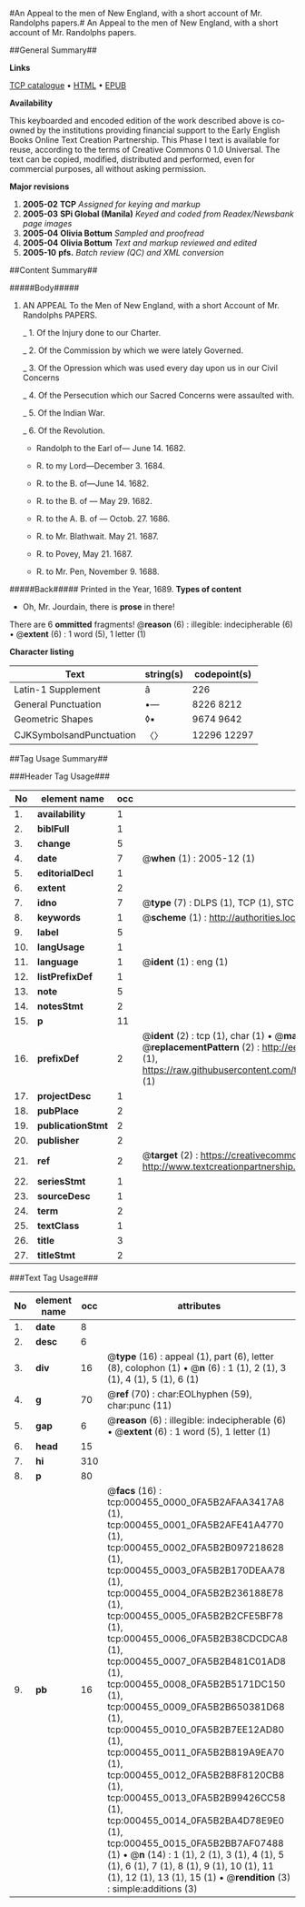 #An Appeal to the men of New England, with a short account of Mr. Randolphs papers.#
An Appeal to the men of New England, with a short account of Mr. Randolphs papers.

##General Summary##

**Links**

[TCP catalogue](http://www.ota.ox.ac.uk/tcp/)  • 
[HTML](http://tei.it.ox.ac.uk/tcp/Texts-HTML/free/N00/N00372.html)  • 
[EPUB](http://tei.it.ox.ac.uk/tcp/Texts-EPUB/free/N00/N00372.epub)

**Availability**

This keyboarded and encoded edition of the
	       work described above is co-owned by the institutions
	       providing financial support to the Early English Books
	       Online Text Creation Partnership. This Phase I text is
	       available for reuse, according to the terms of Creative
	       Commons 0 1.0 Universal. The text can be copied,
	       modified, distributed and performed, even for
	       commercial purposes, all without asking permission.

**Major revisions**

1. __2005-02__ __TCP__ *Assigned for keying and markup*
1. __2005-03__ __SPi Global (Manila)__ *Keyed and coded from Readex/Newsbank page images*
1. __2005-04__ __Olivia Bottum__ *Sampled and proofread*
1. __2005-04__ __Olivia Bottum__ *Text and markup reviewed and edited*
1. __2005-10__ __pfs.__ *Batch review (QC) and XML conversion*

##Content Summary##

#####Body#####

1. AN APPEAL To the Men of New England, with a short Account of Mr. Randolphs PAPERS.

    _ 1. Of the Injury done to our Charter.

    _ 2. Of the Commission by which we were lately Governed.

    _ 3. Of the Opression which was used every day upon us in our Civil Concerns

    _ 4. Of the Persecution which our Sacred Concerns were assaulted with.

    _ 5. Of the Indian War.

    _ 6. Of the Revolution.

      * Randolph to the Earl of— June 14. 1682.

      * R. to my Lord—December 3. 1684.

      * R. to the B. of—June 14. 1682.

      * R. to the B. of — May 29. 1682.

      * R. to the A. B. of — Octob. 27. 1686.

      * R. to Mr. Blathwait. May 21. 1687.

      * R. to Povey, May 21. 1687.

      * R. to Mr. Pen, November 9. 1688.

#####Back#####
Printed in the Year, 1689.
**Types of content**

  * Oh, Mr. Jourdain, there is **prose** in there!

There are 6 **ommitted** fragments! 
 @__reason__ (6) : illegible: indecipherable (6)  •  @__extent__ (6) : 1 word (5), 1 letter (1)

**Character listing**


|Text|string(s)|codepoint(s)|
|---|---|---|
|Latin-1 Supplement|â|226|
|General Punctuation|•—|8226 8212|
|Geometric Shapes|◊▪|9674 9642|
|CJKSymbolsandPunctuation|〈〉|12296 12297|

##Tag Usage Summary##

###Header Tag Usage###

|No|element name|occ|attributes|
|---|---|---|---|
|1.|__availability__|1||
|2.|__biblFull__|1||
|3.|__change__|5||
|4.|__date__|7| @__when__ (1) : 2005-12 (1)|
|5.|__editorialDecl__|1||
|6.|__extent__|2||
|7.|__idno__|7| @__type__ (7) : DLPS (1), TCP (1), STC (2), NOTIS (1), IMAGE-SET (1), EVANS-CITATION (1)|
|8.|__keywords__|1| @__scheme__ (1) : http://authorities.loc.gov/ (1)|
|9.|__label__|5||
|10.|__langUsage__|1||
|11.|__language__|1| @__ident__ (1) : eng (1)|
|12.|__listPrefixDef__|1||
|13.|__note__|5||
|14.|__notesStmt__|2||
|15.|__p__|11||
|16.|__prefixDef__|2| @__ident__ (2) : tcp (1), char (1)  •  @__matchPattern__ (2) : ([0-9\-]+):([0-9IVX]+) (1), (.+) (1)  •  @__replacementPattern__ (2) : http://eebo.chadwyck.com/downloadtiff?vid=$1&page=$2 (1), https://raw.githubusercontent.com/textcreationpartnership/Texts/master/tcpchars.xml#$1 (1)|
|17.|__projectDesc__|1||
|18.|__pubPlace__|2||
|19.|__publicationStmt__|2||
|20.|__publisher__|2||
|21.|__ref__|2| @__target__ (2) : https://creativecommons.org/publicdomain/zero/1.0/ (1), http://www.textcreationpartnership.org/docs/. (1)|
|22.|__seriesStmt__|1||
|23.|__sourceDesc__|1||
|24.|__term__|2||
|25.|__textClass__|1||
|26.|__title__|3||
|27.|__titleStmt__|2||


###Text Tag Usage###

|No|element name|occ|attributes|
|---|---|---|---|
|1.|__date__|8||
|2.|__desc__|6||
|3.|__div__|16| @__type__ (16) : appeal (1), part (6), letter (8), colophon (1)  •  @__n__ (6) : 1 (1), 2 (1), 3 (1), 4 (1), 5 (1), 6 (1)|
|4.|__g__|70| @__ref__ (70) : char:EOLhyphen (59), char:punc (11)|
|5.|__gap__|6| @__reason__ (6) : illegible: indecipherable (6)  •  @__extent__ (6) : 1 word (5), 1 letter (1)|
|6.|__head__|15||
|7.|__hi__|310||
|8.|__p__|80||
|9.|__pb__|16| @__facs__ (16) : tcp:000455_0000_0FA5B2AFAA3417A8 (1), tcp:000455_0001_0FA5B2AFE41A4770 (1), tcp:000455_0002_0FA5B2B097218628 (1), tcp:000455_0003_0FA5B2B170DEAA78 (1), tcp:000455_0004_0FA5B2B236188E78 (1), tcp:000455_0005_0FA5B2B2CFE5BF78 (1), tcp:000455_0006_0FA5B2B38CDCDCA8 (1), tcp:000455_0007_0FA5B2B481C01AD8 (1), tcp:000455_0008_0FA5B2B5171DC150 (1), tcp:000455_0009_0FA5B2B650381D68 (1), tcp:000455_0010_0FA5B2B7EE12AD80 (1), tcp:000455_0011_0FA5B2B819A9EA70 (1), tcp:000455_0012_0FA5B2B8F8120CB8 (1), tcp:000455_0013_0FA5B2B99426CC58 (1), tcp:000455_0014_0FA5B2BA4D78E9E0 (1), tcp:000455_0015_0FA5B2BB7AF07488 (1)  •  @__n__ (14) : 1 (1), 2 (1), 3 (1), 4 (1), 5 (1), 6 (1), 7 (1), 8 (1), 9 (1), 10 (1), 11 (1), 12 (1), 13 (1), 15 (1)  •  @__rendition__ (3) : simple:additions (3)|
